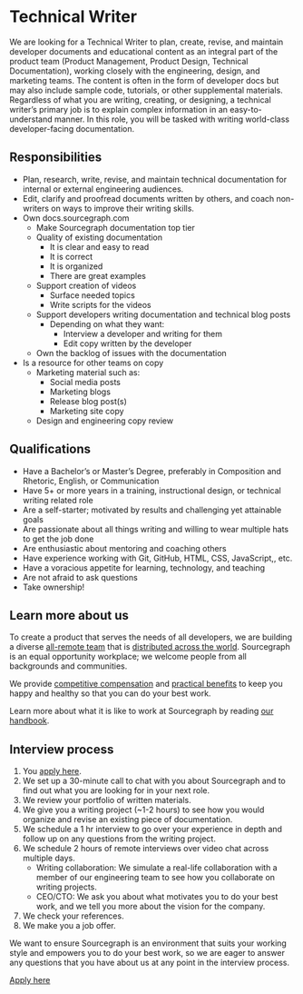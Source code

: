 # Technical Writer

We are looking for a Technical Writer to plan, create, revise, and maintain developer documents and educational content as an integral part of the product team (Product Management, Product Design, Technical Documentation), working closely with the engineering, design, and marketing teams. The content is often in the form of developer docs but may also include sample code, tutorials, or other supplemental materials. Regardless of what you are writing, creating, or designing, a technical writer’s primary job is to explain complex information in an easy-to-understand manner. In this role, you will be tasked with writing world-class developer-facing documentation.

## Responsibilities

- Plan, research, write, revise, and maintain technical documentation for internal or external engineering audiences.
- Edit, clarify and proofread documents written by others, and coach non-writers on ways to improve their writing skills.
- Own docs.sourcegraph.com
   - Make Sourcegraph documentation top tier
   - Quality of existing documentation
      - It is clear and easy to read
      - It is correct
      - It is organized
      - There are great examples
  - Support creation of videos
      - Surface needed topics
      - Write scripts for the videos
   - Support developers writing documentation and technical blog posts
      - Depending on what they want:
         - Interview a developer and writing for them
         - Edit copy written by the developer
   - Own the backlog of issues with the documentation
- Is a resource for other teams on copy
   - Marketing material such as:
      - Social media posts
      - Marketing blogs
      - Release blog post(s)
      - Marketing site copy
   - Design and engineering copy review

## Qualifications

- Have a Bachelor’s or Master’s Degree, preferably in Composition and Rhetoric, English, or Communication
- Have 5+ or more years in a training, instructional design, or technical writing related role
- Are a self-starter; motivated by results and challenging yet attainable goals
- Are passionate about all things writing and willing to wear multiple hats to get the job done
- Are enthusiastic about mentoring and coaching others
- Have experience working with Git, GitHub, HTML, CSS, JavaScript,, etc.
- Have a voracious appetite for learning, technology, and teaching
- Are not afraid to ask questions
- Take ownership!

## Learn more about us

To create a product that serves the needs of all developers, we are building a diverse [all-remote team](https://about.sourcegraph.com/company/remote) that is [distributed across the world](https://about.sourcegraph.com/company/team). Sourcegraph is an equal opportunity workplace; we welcome people from all backgrounds and communities.

We provide [competitive compensation](https://about.sourcegraph.com/handbook/people-ops/compensation) and [practical benefits](https://about.sourcegraph.com/handbook/people-ops/benefits-and-perks) to keep you happy and healthy so that you can do your best work.

Learn more about what it is like to work at Sourcegraph by reading [our handbook](https://about.sourcegraph.com/handbook/).

## Interview process

1. You [apply here](https://jobs.lever.co/sourcegraph/933f214e-338b-422b-b5d9-0b01057576d3/apply).
1. We set up a 30-minute call to chat with you about Sourcegraph and to find out what you are looking for in your next role.
1. We review your portfolio of written materials.
1. We give you a writing project (~1-2 hours) to see how you would organize and revise an existing piece of documentation.
1. We schedule a 1 hr interview to go over your experience in depth and follow up on any questions from the writing project.
1. We schedule 2 hours of remote interviews over video chat across multiple days.
   - Writing collaboration: We simulate a real-life collaboration with a member of our engineering team to see how you collaborate on writing projects.
   - CEO/CTO: We ask you about what motivates you to do your best work, and we tell you more about the vision for the company.
1. We check your references.
1. We make you a job offer.

We want to ensure Sourcegraph is an environment that suits your working style and empowers you to do your best work, so we are eager to answer any questions that you have about us at any point in the interview process.

[Apply here](https://jobs.lever.co/sourcegraph/933f214e-338b-422b-b5d9-0b01057576d3/apply)
